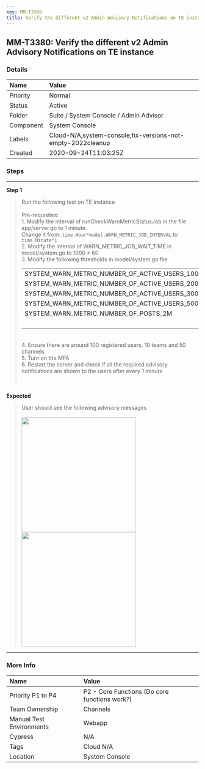```yaml
---
key: MM-T3380
title: Verify the different v2 Admin Advisory Notifications on TE instance
---
```


## MM-T3380: Verify the different v2 Admin Advisory Notifications on TE instance

### Details

| Name      | Value                                                       |
| :-------- | :---------------------------------------------------------- |
| Priority  | Normal                                                      |
| Status    | Active                                                      |
| Folder    | Suite / System Console / Admin Advisor                      |
| Component | System Console                                              |
| Labels    | Cloud-N/A,system-console,fix-versions-not-empty-2022cleanup |
| Created   | 2020-09-24T11:03:25Z                                        |

### Steps

<hr/>

**Step 1**

> <article>Run the following test on TE instance<br><br>Pre-requisites:<br>1. Modify the interval of runCheckWarnMetricStatusJob in the file app/server.go to 1 minute.<br>Change it from: <code>time.Hour*model.WARN_METRIC_JOB_INTERVAL</code> to <code>time.Minute*1</code><br>2. Modify the interval of WARN_METRIC_JOB_WAIT_TIME in model/system.go to 1000 * 60<br>3. Modify the following thresholds in model/system.go file<br><table style="width: 100%;"><tbody><tr><td style="width: 50.0000%;">SYSTEM_WARN_METRIC_NUMBER_OF_ACTIVE_USERS_100<br></td><td style="width: 50.0000%;">10</td></tr><tr><td style="width: 50.0000%;">SYSTEM_WARN_METRIC_NUMBER_OF_ACTIVE_USERS_200<br></td><td style="width: 50.0000%;">20</td></tr><tr><td style="width: 50.0000%;">SYSTEM_WARN_METRIC_NUMBER_OF_ACTIVE_USERS_300<br></td><td style="width: 50.0000%;">30</td></tr><tr><td style="width: 50.0000%;">SYSTEM_WARN_METRIC_NUMBER_OF_ACTIVE_USERS_500<br></td><td style="width: 50.0000%;">50</td></tr><tr><td style="width: 50.0000%;">SYSTEM_WARN_METRIC_NUMBER_OF_POSTS_2M<br></td><td style="width: 50.0000%;">1000</td></tr><tr><td style="width: 50.0000%;"><br></td><td style="width: 50.0000%;"><br></td></tr></tbody></table><br>4. Ensure there are around 100 registered users, 10 teams and 50 channels<br>5. Turn on the MFA<br>6. Restart the server and check if all the required advisory notifications are shown to the users after every 1 minute<br><br><br></article>

**Expected**

> <article>User should see the following advisory messages<br><br><img src="https://smartbear-tm4j-prod-us-west-2-attachment-rich-text.s3.us-west-2.amazonaws.com/embedded-f3277290f945470c4add5d21ef3dc7ca7b74388fc7152bfb6b99ae58c66a95a8-1600945324999-Screenshot+2020-09-24+at+4.29.57+PM.png" style="width: 300px;" class="fr-fil fr-dib"><br><img src="https://smartbear-tm4j-prod-us-west-2-attachment-rich-text.s3.us-west-2.amazonaws.com/embedded-f3277290f945470c4add5d21ef3dc7ca7b74388fc7152bfb6b99ae58c66a95a8-1600945349825-Screenshot+2020-09-24+at+4.30.07+PM.png" style="width: 300px;" class="fr-fil fr-dib"><br></article>

<hr/>

### More Info

| Name                     | Value                                         |
| :----------------------- | :-------------------------------------------- |
| Priority P1 to P4        | P2 - Core Functions (Do core functions work?) |
| Team Ownership           | Channels                                      |
| Manual Test Environments | Webapp                                        |
| Cypress                  | N/A                                           |
| Tags                     | Cloud N/A                                     |
| Location                 | System Console                                |
